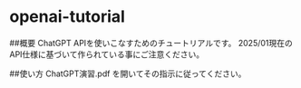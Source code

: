 # openai-tutorial
##概要
ChatGPT APIを使いこなすためのチュートリアルです。
2025/01現在のAPI仕様に基づいて作られている事にご注意ください。

##使い方
ChatGPT演習.pdf を開いてその指示に従ってください。
